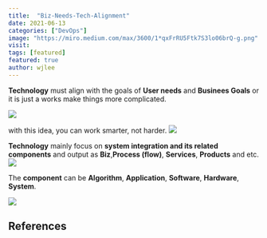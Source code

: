 ```yaml
---
title:  "Biz-Needs-Tech-Alignment"
date: 2021-06-13
categories: ["DevOps"]
image: "https://miro.medium.com/max/3600/1*qxFrRU5Ftk7S3lo06brQ-g.png"
visit:
tags: [featured]
featured: true
author: wjlee
---
```


**Technology** must align with the goals of **User needs** and **Businees Goals** or it is just a works make things more complicated.

[![](https://uxdesign.cc/a-ux-career-is-a-business-career-107cd692ea08?gi=91036e362ec)](https://uxdesign.cc/a-ux-career-is-a-business-career-107cd692ea08?gi=91036e362ec)

with this idea, you can work smarter, not harder.
[![](https://www.ntaskmanager.com/wp-content/uploads/2020/02/Work-Smarter-Not-Harder.png)]()


**Technology** mainly focus on **system integration and its related components** and output as **Biz**,**Process (flow)**, **Services**, **Products** and etc.
[![](https://s17776.pcdn.co/wp-content/uploads/2017/02/Insights-How-IoT-and-Digital-Transformation-Will-Turn-Systems-Integrators-into-Strategic-Integrators-1.png)](https://wiprodigital.com/2017/02/23/iot-digital-transformation-will-turn-systems-integrators-strategic-integrators/)

The **component** can be **Algorithm**, **Application**, **Software**, **Hardware**, **System**.

[![](https://jennifersolutionscom.files.wordpress.com/2017/06/computer-system.jpg)](https://jennifersolutionscom.wordpress.com/2017/06/21/function-of-hardware-and-software-components/)

## References
